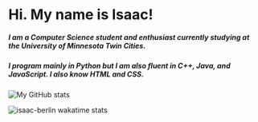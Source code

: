 # Hi. My name is Isaac! #

##### I am a Computer Science student and enthusiast currently studying at the University of Minnesota Twin Cities.
##### I program mainly in Python but I am also fluent in C++, Java, and JavaScript. I also know HTML and CSS.
![My GitHub stats](https://github-readme-stats.vercel.app/api?username=isaac-berlin&show_icons=true&theme=dracula)

![isaac-berlin wakatime stats](https://github-readme-stats.vercel.app/api/wakatime?username=IsaacBerlin&theme=dracula&layout=compact)
